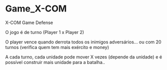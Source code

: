 # Game_X-COM
X-COM Game Defense

O jogo é de turno (Player 1 x Player 2)

O player vence quando derrota todos os inimigos adversários... ou com 20 turnos (verifica quem tem mais exército e money)

A cada turno, cada unidade pode mover X vezes (depende da unidade) e é possível construir mais unidade para a batalha..

